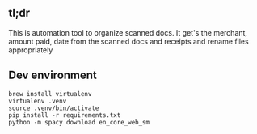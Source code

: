 ## tl;dr

This is automation tool to organize scanned docs. It get's the merchant, amount paid, date from the scanned docs and receipts and rename files appropriately 

## Dev environment


```shell
brew install virtualenv
virtualenv .venv
source .venv/bin/activate
pip install -r requirements.txt
python -m spacy download en_core_web_sm
```
